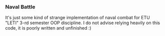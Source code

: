### Naval Battle
It's just some kind of strange implementation of naval combat for ETU "LETI" 3-rd semester OOP discipline. I do not advise relying heavily on this code, it is poorly written and unfinished :)
